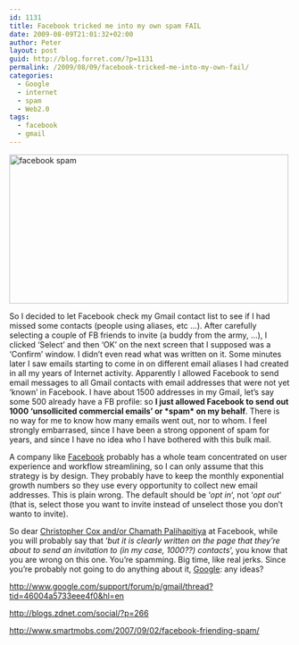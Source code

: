 ```yaml
---
id: 1131
title: Facebook tricked me into my own spam FAIL
date: 2009-08-09T21:01:32+02:00
author: Peter
layout: post
guid: http://blog.forret.com/?p=1131
permalink: /2009/08/09/facebook-tricked-me-into-my-own-fail/
categories:
  - Google
  - internet
  - spam
  - Web2.0
tags:
  - facebook
  - gmail
---
```

[<img loading="lazy" src="http://farm4.static.flickr.com/3490/3805043616_e9550f08da.jpg" alt="facebook spam" width="500" height="267" />](http://www.flickr.com/photos/pforret/3805043616/ "facebook spam by Peter Forret, on Flickr")

So I decided to let Facebook check my Gmail contact list to see if I had missed some contacts (people using aliases, etc &#8230;). After carefully selecting a couple of FB friends to invite (a buddy from the army, &#8230;), I clicked &#8216;Select&#8217; and then &#8216;OK&#8217; on the next screen that I supposed was a &#8216;Confirm&#8217; window. I didn&#8217;t even read what was written on it. Some minutes later I saw emails starting to come in on different email aliases I had created in all my years of Internet activity. Apparently I allowed Facebook to send email messages to all Gmail contacts with email addresses that were not yet &#8216;known&#8217; in Facebook. I have about 1500 addresses in my Gmail, let&#8217;s say some 500 already have a FB profile: so **I just allowed Facebook to send out 1000 &#8216;unsollicited commercial emails&#8217; or \*spam\* on my behalf**. There is no way for me to know how many emails went out, nor to whom. I feel strongly embarrased, since I have been a strong opponent of spam for years, and since I have no idea who I have bothered with this bulk mail.

A company like [Facebook](http://www.facebook.com) probably has a whole team concentrated on user experience and workflow streamlining, so I can only assume that this strategy is by design. They probably have to keep the monthly exponential growth numbers so they use every opportunity to collect new email addresses. This is plain wrong. The default should be &#8216;_opt in_&#8216;, not &#8216;_opt out_&#8216; (that is, select those you want to invite instead of unselect those you don&#8217;t wanto to invite).

So dear [Christopher Cox and/or Chamath Palihapitiya](http://www.facebook.com/press/info.php?execbios) at Facebook, while you will probably say that &#8216;_but it is clearly written on the page that they&#8217;re about to send an invitation to (in my case, 1000??) contacts_&#8216;, you know that you are wrong on this one. You&#8217;re spamming. Big time, like real jerks. Since you&#8217;re probably not going to do anything about it, [Google](http://gmailblog.blogspot.com/): any ideas?

<http://www.google.com/support/forum/p/gmail/thread?tid=46004a5733eee4f0&hl=en>

<http://blogs.zdnet.com/social/?p=266>

<http://www.smartmobs.com/2007/09/02/facebook-friending-spam/>